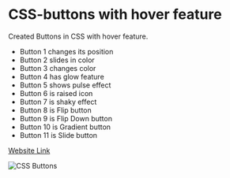 # CSS-buttons with hover feature

Created Buttons in CSS with hover feature.
 
<ul>
                        <li> Button 1 changes its position </li>
                        <li> Button 2 slides in color </li>
                        <li> Button 3 changes color </li>
                        <li> Button 4 has glow feature </li>
                        <li> Button 5 shows pulse effect </li>
                        <li> Button 6 is raised icon </li>
                        <li> Button 7 is shaky effect </li>
                        <li> Button 8 is Flip button </li>
                        <li> Button 9 is Flip Down button </li>
                        <li> Button 10 is Gradient button </li>
                        <li> Button 11 is Slide button </li>
                    </ul>

[Website Link](https://buttons-css.netlify.app/)

![CSS Buttons](https://user-images.githubusercontent.com/77884951/187880226-4dd24fee-fcb6-4e01-9904-982d73301325.PNG)
